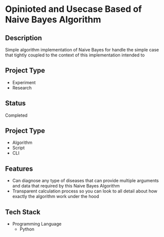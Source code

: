 # Opinioted and Usecase Based of Naive Bayes Algorithm

## Description

  Simple algorithm implementation of Naive Bayes for handle the simple case that tightly coupled to the context of this implementation intended to

## Project Type
- Experiment
- Research

## Status
Completed

## Project Type
- Algorithm
- Script
- CLI

## Features
- Can diagnose any type of diseases that can provide multiple arguments and data that required by this Naive Bayes Algorithm
- Transparent calculation process so you can look to all detail about how exactly the algorithm work under the hood

## Tech Stack
- Programming Language
  - Python
